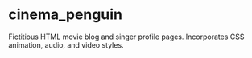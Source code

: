 # cinema_penguin
Fictitious HTML movie blog and singer profile pages. Incorporates CSS animation, audio, and video styles.
